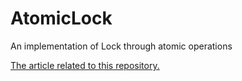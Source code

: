 # AtomicLock
An implementation of Lock through atomic operations

[The article related to this repository.](https://wapxmas.github.io/atomic-operations-locks-multithreading/)
